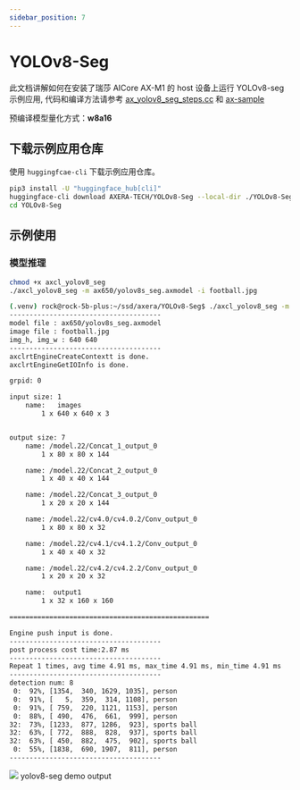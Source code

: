 ```yaml
---
sidebar_position: 7
---
```


# YOLOv8-Seg

此文档讲解如何在安装了瑞莎 AICore AX-M1 的 host 设备上运行 YOLOv8-seg 示例应用, 代码和编译方法请参考 [ax_yolov8_seg_steps.cc](https://github.com/AXERA-TECH/axcl-samples/blob/main/examples/axcl/ax_yolov8_seg_steps.cc) 和 [ax-sample](https://github.com/AXERA-TECH/axcl-samples)

预编译模型量化方式：**w8a16**

## 下载示例应用仓库

使用 `huggingfcae-cli` 下载示例应用仓库。

<NewCodeBlock tip="Host" type="Device">

```bash
pip3 install -U "huggingface_hub[cli]"
huggingface-cli download AXERA-TECH/YOLOv8-Seg --local-dir ./YOLOv8-Seg
cd YOLOv8-Seg
```

</NewCodeBlock>

## 示例使用

### 模型推理

<NewCodeBlock tip="Host" type="Device">

```bash
chmod +x axcl_yolov8_seg
./axcl_yolov8_seg -m ax650/yolov8s_seg.axmodel -i football.jpg
```

</NewCodeBlock>

```bash
(.venv) rock@rock-5b-plus:~/ssd/axera/YOLOv8-Seg$ ./axcl_yolov8_seg -m ax650/yolov8s_seg.axmodel -i football.jpg
--------------------------------------
model file : ax650/yolov8s_seg.axmodel
image file : football.jpg
img_h, img_w : 640 640
--------------------------------------
axclrtEngineCreateContextt is done.
axclrtEngineGetIOInfo is done.

grpid: 0

input size: 1
    name:   images
        1 x 640 x 640 x 3


output size: 7
    name: /model.22/Concat_1_output_0
        1 x 80 x 80 x 144

    name: /model.22/Concat_2_output_0
        1 x 40 x 40 x 144

    name: /model.22/Concat_3_output_0
        1 x 20 x 20 x 144

    name: /model.22/cv4.0/cv4.0.2/Conv_output_0
        1 x 80 x 80 x 32

    name: /model.22/cv4.1/cv4.1.2/Conv_output_0
        1 x 40 x 40 x 32

    name: /model.22/cv4.2/cv4.2.2/Conv_output_0
        1 x 20 x 20 x 32

    name:  output1
        1 x 32 x 160 x 160

==================================================

Engine push input is done.
--------------------------------------
post process cost time:2.87 ms
--------------------------------------
Repeat 1 times, avg time 4.91 ms, max_time 4.91 ms, min_time 4.91 ms
--------------------------------------
detection num: 8
 0:  92%, [1354,  340, 1629, 1035], person
 0:  91%, [   5,  359,  314, 1108], person
 0:  91%, [ 759,  220, 1121, 1153], person
 0:  88%, [ 490,  476,  661,  999], person
32:  73%, [1233,  877, 1286,  923], sports ball
32:  63%, [ 772,  888,  828,  937], sports ball
32:  63%, [ 450,  882,  475,  902], sports ball
 0:  55%, [1838,  690, 1907,  811], person
--------------------------------------

```

<div style={{textAlign: 'center'}}>
   <img src="/img/aicore-ax-m1/yolov8_seg_out.webp"/>
   yolov8-seg demo output
</div>
